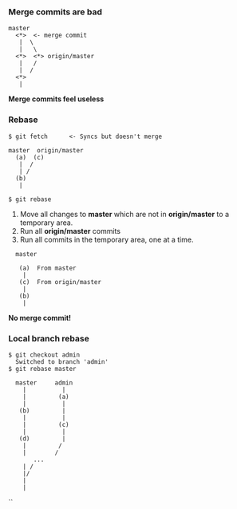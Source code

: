 ### Merge commits are bad
```
master
  <*>  <- merge commit
   |  \
   |   \
  <*>  <*> origin/master
   |   /
   |  /
  <*>
   |
```
**Merge commits feel useless**
### Rebase
```
$ git fetch      <- Syncs but doesn't merge
```
```
master  origin/master
  (a)  (c)
   |  /
   | / 
  (b)
   |
```
```
$ git rebase
```
1. Move all changes to **master** which are not in **origin/master** to a temporary area.
2. Run all **origin/master** commits
3. Run all commits in the temporary area, one at a time.
```
  master

   (a)  From master
    |
   (c)  From origin/master
    |
   (b)
    |
```
**No merge commit!**
### Local branch rebase
```
$ git checkout admin
  Switched to branch 'admin'
$ git rebase master
```
```
  master     admin
    |          |
    |         (a) 
    |          |
   (b)         |
    |          |
    |         (c)     
    |          |
   (d)         |
    |         /
    |        /
       ...
    | /
    |/
    |
    |
```   
``